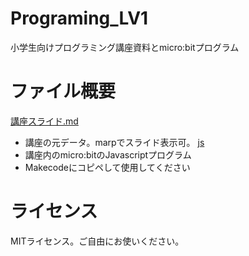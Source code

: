 # Programing_LV1
小学生向けプログラミング講座資料とmicro:bitプログラム

# ファイル概要

[講座スライド.md](講座スライド.md)
- 講座の元データ。marpでスライド表示可。
[js](js)
- 講座内のmicro:bitのJavascriptプログラム
- Makecodeにコピペして使用してください

# ライセンス

MITライセンス。ご自由にお使いください。
